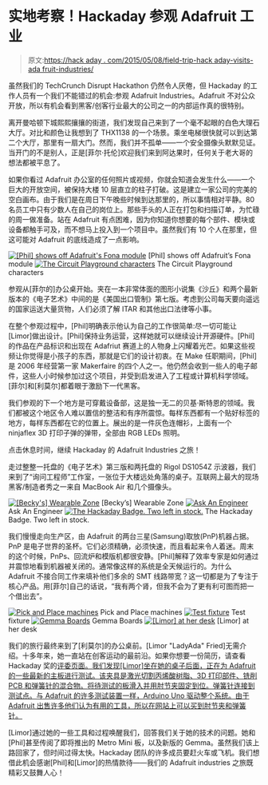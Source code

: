 # 实地考察！Hackaday 参观 Adafruit 工业

> 原文:[https://hack aday . com/2015/05/08/field-trip-hack aday-visits-ada fruit-industries/](https://hackaday.com/2015/05/08/field-trip-hackaday-visits-adafruit-industries/)

虽然我们的 TechCrunch Disrupt Hackathon 仍然令人厌倦，但 Hackaday 的工作人员有一个我们不能错过的机会:参观 Adafruit Industries。Adafruit 不对公众开放，所以有机会看到黑客/创客行业最大的公司之一的内部运作真的很特别。

离开曼哈顿下城熙熙攘攘的街道，我们发现自己来到了一个毫不起眼的白色大理石大厅。对比和颜色让我想到了 THX1138 的一个场景。乘坐电梯很快就可以到达第二个大厅，那里有一扇大门。然而，我们并不孤单——一个安全摄像头默默见证。当开门的不是别人，正是[菲尔·托伦]欢迎我们来到阿达果时，任何关于老大哥的想法都被平息了。

如果你看过 Adafruit 办公室的任何照片或视频，你就会知道会发生什么——一个巨大的开放空间，被保持大楼 10 层直立的柱子打破。这是建立一家公司的完美的空白画布。由于我们是在周日下午晚些时候到达那里的，所以事情相对平静。80 名员工中只有少数人在自己的岗位上。那些手头的人正在打包和扫描订单，为忙碌的周一做准备。站在 Adafruit 有点困难，因为你知道你想要的每个部件、模块或设备都触手可及，而不想马上投入到一个项目中。虽然我们有 10 个人在那里，但这可能对 Adafruit 的底线造成了一点影响。

 [![[Phil] shows off Adafruit's Fona module](../Images/568023d506be3fb4af0836d884e43f3a.png "_DSC5868")](https://hackaday.com/2015/05/08/field-trip-hackaday-visits-adafruit-industries/_dsc5868/) [Phil] shows off Adafruit’s Fona module [![The Circuit Playground characters](../Images/ef780536721dc0c421ecdc22433c88fe.png "desk")](https://hackaday.com/2015/05/08/field-trip-hackaday-visits-adafruit-industries/desk-3/) The Circuit Playground characters

参观从[菲尔的]办公桌开始。夹在一本非常体面的图形小说集《沙丘》和两个最新版本的《电子艺术》中间的是《美国出口管制》第七版。考虑到公司每天要向遥远的国家运送大量货物，人们必须了解 ITAR 和其他出口法律等小事。

在整个参观过程中，[Phil]明确表示他认为自己的工作很简单:尽一切可能让[Limor]做出设计。[Phil]保持业务运营，这样她就可以继续设计开源硬件。[Phil]的作品在产品标识和出现在 Adafriut 赛道上的人物身上闪耀着光芒。如果这些视频让你觉得是小孩子的东西，那就是它们的设计初衷。在 Make 任职期间，[Phil]是 2006 年经营第一家 Makerfaire 的四个人之一。他仍然会收到一些人的电子邮件，这些人小时候参加过这个项目，并受到启发进入了工程或计算机科学领域。[菲尔]和[利莫尔]都着眼于激励下一代黑客。

我们参观的下一个地方是可穿戴设备部，这是独一无二的贝基·斯特恩的领域。我们都被这个地区令人难以置信的整洁和有序所震惊。每样东西都有一个贴好标签的地方，每样东西都在它的位置上。展出的是一件灰色连帽衫，上面有一个 ninjaflex 3D 打印子弹的弹带，全部由 RGB LEDs 照明。

点击休息时间，继续 Hackaday 的 Adafruit Industries 之旅！

走过整整一托盘的《电子艺术》第三版和两托盘的 Rigol DS1054Z 示波器，我们来到了“询问工程师”工作室，一张位于大楼远处角落的桌子。互联网上最大的现场黑客/制造者秀之一来自 MacBook Air 和几个摄像头。

 [![[Becky's] Wearable Zone](../Images/184cbc582c01076a97187feaab59f7c6.png "_DSC5860")](https://hackaday.com/2015/05/08/field-trip-hackaday-visits-adafruit-industries/_dsc5860/) [Becky’s] Wearable Zone [![Ask An Engineer](../Images/3202adc1d0000afb789ab0245ff31349.png "_DSC5862")](https://hackaday.com/2015/05/08/field-trip-hackaday-visits-adafruit-industries/_dsc5862/) Ask An Engineer [![The Hackaday Badge. Two left in stock.](../Images/da0ad51d612b7747dff30e450711399b.png "_DSC5866")](https://hackaday.com/2015/05/08/field-trip-hackaday-visits-adafruit-industries/_dsc5866/) The Hackaday Badge. Two left in stock.

我们慢慢走向生产区，由 Adafruit 的两台三星(Samsung)取放(PnP)机器占据。PnP 是电子世界的圣杯。它们必须精确，必须快速，而且看起来令人着迷。周末的这个时候，PnPs、回流炉和模版机都很安静。[Phil]解释了效率专家是如何通过并震惊地看到机器被关闭的。通常像这样的系统是全天候运行的。为什么 Adafruit 不接合同工作来填补他们多余的 SMT 线路带宽？这一切都是为了专注于核心产品。用[菲尔]自己的话说，“我有两个肾，但我不会为了更有利可图而把一个借出去”。

 [![Pick and Place machines](../Images/d75dbd9b844ebb73cf9b6de123c48bcb.png "_DSC5872")](https://hackaday.com/2015/05/08/field-trip-hackaday-visits-adafruit-industries/_dsc5872/) Pick and Place machines [![Test fixture](../Images/2003d79403dac7136658f47b7358b91f.png "_DSC5880")](https://hackaday.com/2015/05/08/field-trip-hackaday-visits-adafruit-industries/_dsc5880/) Test fixture [![Gemma Boards](../Images/b2c98a2d835d9c717e17a500f2df0236.png "_DSC5892")](https://hackaday.com/2015/05/08/field-trip-hackaday-visits-adafruit-industries/_dsc5892/) Gemma Boards [![[Limor] at her desk](../Images/c27dc026a9d0a598056b9eb5a82a067d.png "limor")](https://hackaday.com/2015/05/08/field-trip-hackaday-visits-adafruit-industries/limor/) [Limor] at her desk

我们的旅行最终来到了[利莫尔]的办公桌前。[Limor "LadyAda" Fried]无需介绍。十多年来，她一直站在创客运动的最前沿。如果你想要一份简历，请查看 Hackaday 奖的[评委页面。我们发现[Limor]坐在她的桌子后面，正在为 Adafruit 的一些最新的主板进行测试。该夹具是激光切割丙烯酸树脂、3D 打印部件、铣削 PCB 和弹簧针的混合物。将待测试的板滑入并用肘节夹固定到位。弹簧针连接到测试点。与 Adafruit 的许多测试装置一样，Arduino Uno 驱动整个系统。由于 Adafruit 出售许多他们认为有用的工具，所以在网站上可以买到肘节夹和弹簧针。](https://hackaday.io/prize/judges)

[Limor]通过她的一些工具和过程唤醒我们，回答我们关于她的技术的问题。她和[Phil]甚至传阅了即将推出的 Metro Mini 板，以及新版的 Gemma。虽然我们该上路回家了，但时间过得太快。Hackaday 团队的许多成员要赶火车或飞机。我们想借此机会感谢[Phil]和[Limor]的热情款待——我们的 Adafruit industries 之旅既精彩又鼓舞人心！